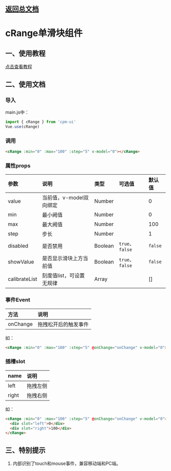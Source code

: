 ## [返回总文档](https://github.com/cpm828/cpm-ui)


# cRange单滑块组件

## 一、使用教程
[点击查看教程](https://cpm828.github.io/cpm_ui/demo/index.html#/range)



## 二、使用文档
### 导入
main.js中：
```js
import { cRange } from 'cpm-ui'
Vue.use(cRange)
```

### 调用
```html
<cRange :min="0" :max="100" :step="5" v-model="0"></cRange>
```

### 属性props
|参数|说明|类型|可选值|默认值|
|:---|:---|:---|:---|:---|
|value|当前值，v-model双向绑定|Number||0|
|min|最小阙值|Number||0|
|max|最大阙值|Number||100|
|step|步长|Number||1|
|disabled|是否禁用|Boolean|`true`、`false`|`false`|
|showValue|是否显示滑块上方当前值|Boolean|`true`、`false`|`false`|
|calibrateList|刻度值list，可设置无规律|Array||[]|


### 事件Event
|方法|说明|
|:---|:---|
|onChange|拖拽松开后的触发事件|

如：
```html
<cRange :min="0" :max="100" :step="5" @onChange="onChange" v-model="0"></cRange>
```

### 插槽slot
|name|说明|
|:---|:---|
|left|拖拽左侧|
|right|拖拽右侧|

如：
```html
<cRange :min="0" :max="100" :step="5" @onChange="onChange" v-model="0">
  <div slot="left">0</div>
  <div slot="right">100</div>
</cRange>
```



## 三、特别提示
1. 内部识别了touch和mouse事件，兼容移动端和PC端。